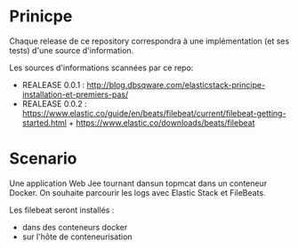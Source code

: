 # Prinicpe

Chaque release de ce repository correspondra à une implémentation (et ses tests) d'une source d'information.

Les sources d'informations scannées par ce repo:

* REALEASE 0.0.1 : http://blog.dbsqware.com/elasticstack-principe-installation-et-premiers-pas/
* REALEASE 0.0.2 : https://www.elastic.co/guide/en/beats/filebeat/current/filebeat-getting-started.html  +   https://www.elastic.co/downloads/beats/filebeat



# Scenario

Une application Web Jee tournant dansun topmcat dans un conteneur Docker.
On souhaite parcourir les logs avec Elastic Stack et FileBeats.

Les filebeat seront installés :
- dans des conteneurs docker
- sur l'hôte de conteneurisation



